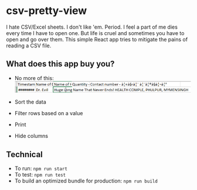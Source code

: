 # csv-pretty-view

I hate CSV/Excel sheets. I don't like 'em. Period. I feel a part of me dies every time I have to open one. But life is cruel and sometimes you have to open and go over them. This simple React app tries to mitigate the pains of reading a CSV file. 

## What does this app buy you?

* No more of this:
 ![ugly_csv](ugly_csv.PNG)

* Sort the data
* Filter rows based on a value
* Print
* Hide columns

## Technical

* To run: `npm run start`
* To test: `npm run test`
* To build an optimized bundle for production: `npm run build`

